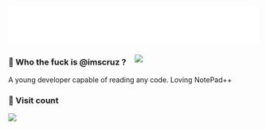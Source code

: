 ## <img src="https://raw.githubusercontent.com/imscruz/imscruz/refs/heads/main/imscruz.svg" width="1000"> 
<img align="right" src="https://media2.giphy.com/media/v1.Y2lkPTc5MGI3NjExNnNmN2ptcTg1aWM0eHRpN3dxeGZqZnFpcmc3eHl4YzNrNXgxeGt4MyZlcD12MV9pbnRlcm5hbF9naWZfYnlfaWQmY3Q9Zw/3o6Zt7aSSZLX6U5WtW/giphy.gif" width="250">

### 🤔 Who the fuck is @imscruz ?
A young developer capable of reading any code. Loving NotePad++
<p align="left">

### 👀 Visit count
[<img align=left src="https://count.getloli.com/@imscruz?name=imscruz&theme=gelbooru-h&padding=7&offset=0&align=top&scale=1.4&pixelated=1&darkmode=0">](https://count.getloli.com/@imscruz?name=imscruz&theme=gelbooru-h&padding=7&offset=0&align=top&scale=1.6&pixelated=1&darkmode=0)

